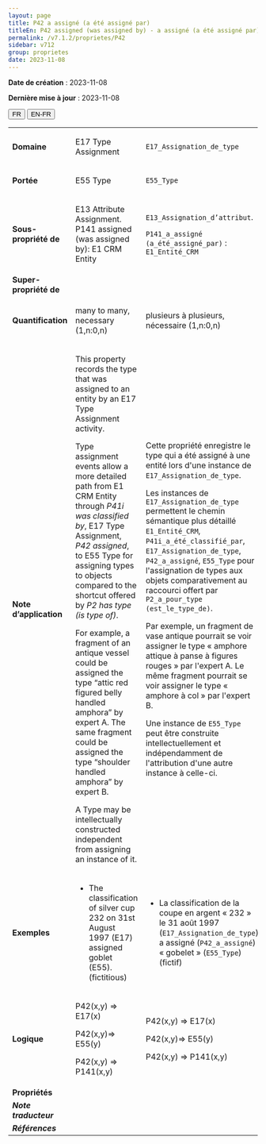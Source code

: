 ```yaml
---
layout: page
title: P42 a assigné (a été assigné par)
titleEn: P42 assigned (was assigned by) - a assigné (a été assigné par)
permalink: /v7.1.2/proprietes/P42
sidebar: v712
group: proprietes
date: 2023-11-08
---
```


**Date de création** : 2023-11-08

**Dernière mise à jour** : 2023-11-08

<div class="lang-buttons">
 <button id="fr" class="activate">FR</button>
 <button id="en-fr">EN-FR</button>
</div>

<table>
<tbody>
<tr>
<td><strong>Domaine</strong></td>
<td class="en">
<p>E17 Type Assignment</p>
</td>
<td>
<p><code class="language-plaintext highlighter-rouge">E17_Assignation_de_type</code></p>
</td>
</tr>
<tr>
<td><strong>Portée</strong></td>
<td class="en">
<p>E55 Type</p>
</td>
<td>
<p><code class="language-plaintext highlighter-rouge">E55_Type</code></p>
</td>
</tr>
<tr>
<td><strong>Sous-propriété de</strong></td>
<td class="en">
<p>E13 Attribute Assignment. P141 assigned (was assigned by): E1 CRM Entity</p>
</td>
<td>
<p><code class="language-plaintext highlighter-rouge">E13_Assignation_d’attribut</code>.</p>
<p><code class="language-plaintext highlighter-rouge">P141_a_assigné (a_été_assigné_par)</code> : <code class="language-plaintext highlighter-rouge">E1_Entité_CRM</code></p>
</td>
</tr>
<tr>
<td><strong>Super-propriété de</strong></td>
<td class="en">
</td>
<td>
</td>
</tr>
<tr>
<td><strong>Quantification</strong></td>
<td class="en">
<p>many to many, necessary (1,n:0,n)</p>
</td>
<td>
<p>plusieurs à plusieurs, nécessaire (1,n:0,n)</p>
</td>
</tr>
<tr>
<td><strong>Note d’application</strong></td>
<td class="en">
<p>This property records the type that was assigned to an entity by an E17 Type Assignment activity.</p>
<p>Type assignment events allow a more detailed path from E1 CRM Entity through <em>P41i was classified by</em>, E17 Type Assignment, <em>P42 assigned</em>, to E55 Type for assigning types to objects compared to the shortcut offered by <em>P2 has type (is type of)</em>.</p>
<p>For example, a fragment of an antique vessel could be assigned the type “attic red figured belly handled amphora” by expert A. The same fragment could be assigned the type “shoulder handled amphora” by expert B.</p>
<p>A Type may be intellectually constructed independent from assigning an instance of it.</p>
</td>
<td>
<p>Cette propriété enregistre le type qui a été assigné à une entité lors d'une instance de <code class="language-plaintext highlighter-rouge">E17_Assignation_de_type</code>.</p>
<p>Les instances de <code class="language-plaintext highlighter-rouge">E17_Assignation_de_type</code> permettent le chemin sémantique plus détaillé <code class="language-plaintext highlighter-rouge">E1_Entité_CRM</code>, <code class="language-plaintext highlighter-rouge">P41i_a_été_classifié_par</code>, <code class="language-plaintext highlighter-rouge">E17_Assignation_de_type</code>, <code class="language-plaintext highlighter-rouge">P42_a_assigné</code>, <code class="language-plaintext highlighter-rouge">E55_Type</code> pour l'assignation de types aux objets comparativement au raccourci offert par <code class="language-plaintext highlighter-rouge">P2_a_pour_type (est_le_type_de)</code>.</p>
<p>Par exemple, un fragment de vase antique pourrait se voir assigner le type « amphore attique à panse à figures rouges » par l'expert A. Le même fragment pourrait se voir assigner le type « amphore à col » par l'expert B.</p>
<p>Une instance de <code class="language-plaintext highlighter-rouge">E55_Type</code> peut être construite intellectuellement et indépendamment de l'attribution d'une autre instance à celle-ci.</p>
</td>
</tr>
<tr>
<td><strong>Exemples</strong></td>
<td class="en">
<ul>
<li><p>The classification of silver cup 232 on 31st August 1997 (E17) assigned goblet (E55). (fictitious) </p>
</li>
</ul>
</td>
<td>
<ul>
<li><p>La classification de la coupe en argent « 232 » le 31 août 1997 (<code class="language-plaintext highlighter-rouge">E17_Assignation_de_type</code>) a assigné (<code class="language-plaintext highlighter-rouge">P42_a_assigné</code>) « gobelet » (<code class="language-plaintext highlighter-rouge">E55_Type</code>) (fictif)</p>
</li>
</ul>
</td>
</tr>
<tr>
<td><strong>Logique</strong></td>
<td class="en">
<p>P42(x,y) ⇒ E17(x)</p>
<p>P42(x,y)⇒ E55(y)</p>
<p>P42(x,y) ⇒ P141(x,y) </p>
</td>
<td>
<p>P42(x,y) ⇒ E17(x)</p>
<p>P42(x,y)⇒ E55(y)</p>
<p>P42(x,y) ⇒ P141(x,y) </p>
</td>
</tr>
<tr>
<td><strong>Propriétés</strong></td>
<td class="en">
</td>
<td>
</td>
</tr>
<tr>
<td><strong><em>Note traducteur</em></strong></td>
<td colspan="2">
</td>
</tr>
<tr>
<td><strong><em>Références</em></strong></td>
<td colspan="2">
<p><em></em></p>
</td>
</tr>
</tbody>
</table>
